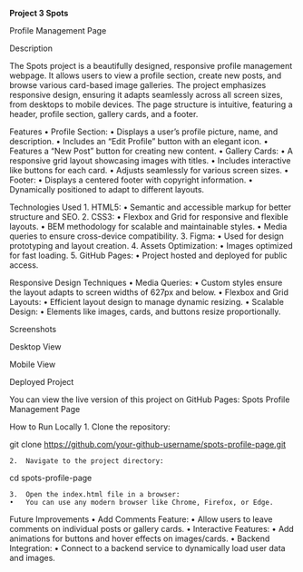 **Project 3 Spots**

Profile Management Page

Description

The Spots project is a beautifully designed, responsive profile management webpage. It allows users to view a profile section, create new posts, and browse various card-based image galleries. The project emphasizes responsive design, ensuring it adapts seamlessly across all screen sizes, from desktops to mobile devices. The page structure is intuitive, featuring a header, profile section, gallery cards, and a footer.

Features
• Profile Section:
• Displays a user’s profile picture, name, and description.
• Includes an “Edit Profile” button with an elegant icon.
• Features a “New Post” button for creating new content.
• Gallery Cards:
• A responsive grid layout showcasing images with titles.
• Includes interactive like buttons for each card.
• Adjusts seamlessly for various screen sizes.
• Footer:
• Displays a centered footer with copyright information.
• Dynamically positioned to adapt to different layouts.

Technologies Used 1. HTML5:
• Semantic and accessible markup for better structure and SEO. 2. CSS3:
• Flexbox and Grid for responsive and flexible layouts.
• BEM methodology for scalable and maintainable styles.
• Media queries to ensure cross-device compatibility. 3. Figma:
• Used for design prototyping and layout creation. 4. Assets Optimization:
• Images optimized for fast loading. 5. GitHub Pages:
• Project hosted and deployed for public access.

Responsive Design Techniques
• Media Queries:
• Custom styles ensure the layout adapts to screen widths of 627px and below.
• Flexbox and Grid Layouts:
• Efficient layout design to manage dynamic resizing.
• Scalable Design:
• Elements like images, cards, and buttons resize proportionally.

Screenshots

Desktop View

Mobile View

Deployed Project

You can view the live version of this project on GitHub Pages:
Spots Profile Management Page

How to Run Locally 1. Clone the repository:

git clone https://github.com/your-github-username/spots-profile-page.git

    2.	Navigate to the project directory:

cd spots-profile-page

    3.	Open the index.html file in a browser:
    •	You can use any modern browser like Chrome, Firefox, or Edge.

Future Improvements
• Add Comments Feature:
• Allow users to leave comments on individual posts or gallery cards.
• Interactive Features:
• Add animations for buttons and hover effects on images/cards.
• Backend Integration:
• Connect to a backend service to dynamically load user data and images.
